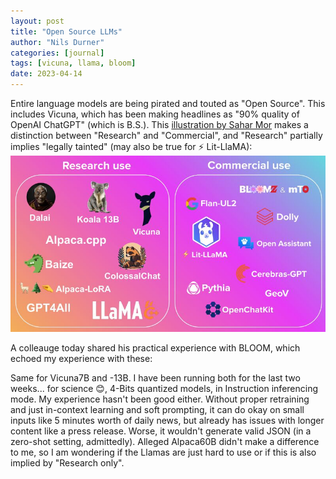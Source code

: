 ```yaml
---
layout: post
title: "Open Source LLMs"
author: "Nils Durner"
categories: [journal]
tags: [vicuna, llama, bloom]
date: 2023-04-14
---
```


Entire language models are being pirated and touted as "Open Source". This includes Vicuna, which has been making headlines as "90% quality of OpenAI ChatGPT" (which is B.S.). This [illustration by Sahar Mor](https://www.linkedin.com/feed/update/urn:li:activity:7049789761728770049/) makes a distinction between "Research" and "Commercial", and "Research" partially implies "legally tainted" (may also be true for ⚡ Lit-LlaMA):
![Commercial and Research LLMs](assets/img/llm-research-commercial.png)

A colleauge today shared his practical experience with BLOOM, which echoed my experience with these:

Same for Vicuna7B and -13B. I have been running both for the last two weeks... for science 😊, 4-Bits quantized models, in Instruction inferencing mode. My experience hasn't been good either. Without proper retraining and just in-context learning and soft prompting, it can do okay on small inputs like 5 minutes worth of daily news, but already has issues with longer content like a press release.
Worse, it wouldn't generate valid JSON (in a zero-shot setting, admittedly).
Alleged Alpaca60B didn't make a difference to me, so I am wondering if the Llamas are just hard to use or if this is also implied by "Research only".